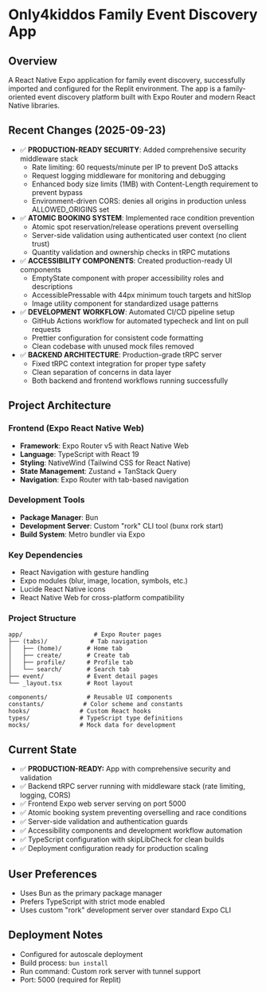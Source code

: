 # Only4kiddos Family Event Discovery App

## Overview
A React Native Expo application for family event discovery, successfully imported and configured for the Replit environment. The app is a family-oriented event discovery platform built with Expo Router and modern React Native libraries.

## Recent Changes (2025-09-23)
- ✅ **PRODUCTION-READY SECURITY**: Added comprehensive security middleware stack
  - Rate limiting: 60 requests/minute per IP to prevent DoS attacks
  - Request logging middleware for monitoring and debugging
  - Enhanced body size limits (1MB) with Content-Length requirement to prevent bypass
  - Environment-driven CORS: denies all origins in production unless ALLOWED_ORIGINS set
- ✅ **ATOMIC BOOKING SYSTEM**: Implemented race condition prevention
  - Atomic spot reservation/release operations prevent overselling
  - Server-side validation using authenticated user context (no client trust)
  - Quantity validation and ownership checks in tRPC mutations
- ✅ **ACCESSIBILITY COMPONENTS**: Created production-ready UI components
  - EmptyState component with proper accessibility roles and descriptions
  - AccessiblePressable with 44px minimum touch targets and hitSlop
  - Image utility component for standardized usage patterns
- ✅ **DEVELOPMENT WORKFLOW**: Automated CI/CD pipeline setup
  - GitHub Actions workflow for automated typecheck and lint on pull requests
  - Prettier configuration for consistent code formatting
  - Clean codebase with unused mock files removed
- ✅ **BACKEND ARCHITECTURE**: Production-grade tRPC server
  - Fixed tRPC context integration for proper type safety
  - Clean separation of concerns in data layer
  - Both backend and frontend workflows running successfully

## Project Architecture

### Frontend (Expo React Native Web)
- **Framework**: Expo Router v5 with React Native Web
- **Language**: TypeScript with React 19
- **Styling**: NativeWind (Tailwind CSS for React Native)
- **State Management**: Zustand + TanStack Query
- **Navigation**: Expo Router with tab-based navigation

### Development Tools
- **Package Manager**: Bun
- **Development Server**: Custom "rork" CLI tool (bunx rork start)
- **Build System**: Metro bundler via Expo

### Key Dependencies
- React Navigation with gesture handling
- Expo modules (blur, image, location, symbols, etc.)
- Lucide React Native icons
- React Native Web for cross-platform compatibility

### Project Structure
```
app/                    # Expo Router pages
├── (tabs)/            # Tab navigation
│   ├── (home)/       # Home tab
│   ├── create/       # Create tab  
│   ├── profile/      # Profile tab
│   └── search/       # Search tab
├── event/            # Event detail pages
└── _layout.tsx       # Root layout

components/           # Reusable UI components
constants/           # Color scheme and constants
hooks/              # Custom React hooks
types/              # TypeScript type definitions
mocks/              # Mock data for development
```

## Current State  
- ✅ **PRODUCTION-READY:** App with comprehensive security and validation
- ✅ Backend tRPC server running with middleware stack (rate limiting, logging, CORS)
- ✅ Frontend Expo web server serving on port 5000
- ✅ Atomic booking system preventing overselling and race conditions
- ✅ Server-side validation and authentication guards
- ✅ Accessibility components and development workflow automation
- ✅ TypeScript configuration with skipLibCheck for clean builds
- ✅ Deployment configuration ready for production scaling

## User Preferences
- Uses Bun as the primary package manager
- Prefers TypeScript with strict mode enabled
- Uses custom "rork" development server over standard Expo CLI

## Deployment Notes
- Configured for autoscale deployment
- Build process: `bun install`
- Run command: Custom rork server with tunnel support
- Port: 5000 (required for Replit)
